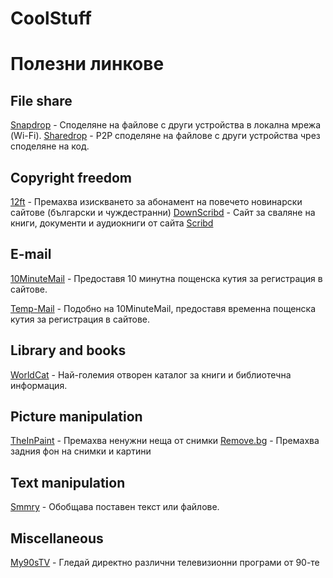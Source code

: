# CoolStuff

# Полезни линкове

## File share

[Snapdrop](http//snapdrop.net/) - Споделяне на файлове с други устройства в локална мрежа (Wi-Fi).
[Sharedrop](https://www.sharedrop.io/) - P2P споделяне на файлове с други устройства чрез споделяне на код.

## Copyright freedom
[12ft](https://12ft.io/) - Премахва изискването за абонамент на повечето новинарски сайтове (български и чуждестранни)
[DownScribd](https://downscribd.com/) - Сайт за сваляне на книги, документи и аудиокниги от сайта [Scribd](https://www.scribd.com/home)

## E-mail
[10MinuteMail](https://10minutemail.com/) - Предоставя 10 минутна пощенска кутия за регистрация в сайтове.

[Temp-Mail](https://temp-mail.org/en/) - Подобно на 10MinuteMail, предоставя временна пощенска кутия за регистрация в сайтове.

## Library and books
[WorldCat](https://www.worldcat.org/) - Най-големия отворен каталог за книги и библиотечна информация.

## Picture manipulation
[TheInPaint](https://theinpaint.com/) - Премахва ненужни неща от снимки
[Remove.bg](https://www.remove.bg/) - Премахва задния фон на снимки и картини

## Text manipulation
[Smmry](https://smmry.com/) - Обобщава поставен текст или файлове.


## Miscellaneous
[My90sTV](https://my90stv.com/#) - Гледай директно различни телевизионни програми от 90-те
